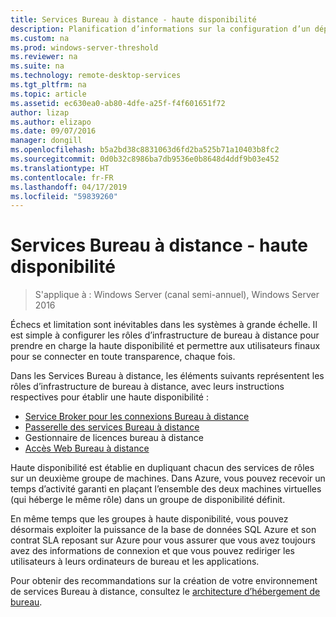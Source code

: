 ```yaml
---
title: Services Bureau à distance - haute disponibilité
description: Planification d’informations sur la configuration d’un déploiement de RDS hautement disponible.
ms.custom: na
ms.prod: windows-server-threshold
ms.reviewer: na
ms.suite: na
ms.technology: remote-desktop-services
ms.tgt_pltfrm: na
ms.topic: article
ms.assetid: ec630ea0-ab80-4dfe-a25f-f4f601651f72
author: lizap
ms.author: elizapo
ms.date: 09/07/2016
manager: dongill
ms.openlocfilehash: b5a2bd38c8831063d6fd2ba525b71a10403b8fc2
ms.sourcegitcommit: 0d0b32c8986ba7db9536e0b8648d4ddf9b03e452
ms.translationtype: HT
ms.contentlocale: fr-FR
ms.lasthandoff: 04/17/2019
ms.locfileid: "59839260"
---
```

# <a name="remote-desktop-services---high-availability"></a>Services Bureau à distance - haute disponibilité

>S'applique à : Windows Server (canal semi-annuel), Windows Server 2016

Échecs et limitation sont inévitables dans les systèmes à grande échelle. Il est simple à configurer les rôles d’infrastructure de bureau à distance pour prendre en charge la haute disponibilité et permettre aux utilisateurs finaux pour se connecter en toute transparence, chaque fois.

Dans les Services Bureau à distance, les éléments suivants représentent les rôles d’infrastructure de bureau à distance, avec leurs instructions respectives pour établir une haute disponibilité :
- [Service Broker pour les connexions Bureau à distance](Deploy-a-Remote-Desktop-Connection-Broker-cluster.md)
- [Passerelle des services Bureau à distance](Deploy-a-RD-Web-Access-and-Gateway-farm.md)
- Gestionnaire de licences bureau à distance
- [Accès Web Bureau à distance](Deploy-a-RD-Web-Access-and-Gateway-farm.md)

Haute disponibilité est établie en dupliquant chacun des services de rôles sur un deuxième groupe de machines. Dans Azure, vous pouvez recevoir un temps d’activité garanti en plaçant l’ensemble des deux machines virtuelles (qui héberge le même rôle) dans un groupe de disponibilité définit.

En même temps que les groupes à haute disponibilité, vous pouvez désormais exploiter la puissance de la base de données SQL Azure et son contrat SLA reposant sur Azure pour vous assurer que vous avez toujours avez des informations de connexion et que vous pouvez rediriger les utilisateurs à leurs ordinateurs de bureau et les applications.

Pour obtenir des recommandations sur la création de votre environnement de services Bureau à distance, consultez le [architecture d’hébergement de bureau](desktop-hosting-reference-architecture.md).